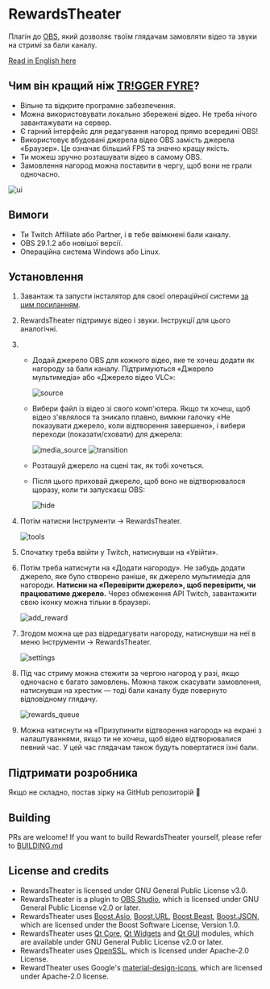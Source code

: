 # RewardsTheater

Плагін до [OBS](https://obsproject.com/), який дозволяє твоїм глядачам замовляти відео та звуки на стримі за бали каналу.

[Read in English here](README.md)

## Чим він кращий ніж [TR!GGER FYRE](https://overlays.thefyrewire.com/widgets/triggerfyre/)?

- Вільне та відкрите програмне забезпечення.
- Можна використовувати локально збережені відео. Не треба нічого завантажувати на сервер.
- Є гарний інтерфейс для редагування нагород прямо всередині OBS!
- Використовує вбудовані джерела відео OBS замість джерела «Браузер». Це означає більший FPS та значно кращу якість.
- Ти можеш зручно розташувати відео в самому OBS.
- Замовлення нагород можна поставити в чергу, щоб вони не грали одночасно.

![ui](readme_images/ui_uk.png)

## Вимоги
- Ти Twitch Affiliate або Partner, і в тебе ввімкнені бали каналу.
- OBS 29.1.2 або новішої версії.
- Операційна система Windows або Linux.


## Установлення
1. Завантаж та запусти інсталятор для своєї операційної системи [за цим посиланням](https://github.com/gottagofaster236/RewardsTheater/releases/latest).
2. RewardsTheater підтримує відео і звуки. Інструкції для цього аналогічні.
3. - Додай джерело OBS для кожного відео, яке те хочеш додати як нагороду за бали каналу. Підтримуються «Джерело мультимедіа» або «Джерело відео VLC»:
     
     ![source](readme_images/source_uk.png)
   - Вибери файл із відео зі свого комп'ютера. Якщо ти хочеш, щоб відео з'являлося та зникало плавно, вимкни галочку «Не показувати джерело, коли відтворення завершено», і вибери переходи (показати/сховати) для джерела:
     
     ![media_source](readme_images/media_source_uk.png)
     ![transition](readme_images/transition_uk.png)
   - Розташуй джерело на сцені так, як тобі хочеться.
   - Після цього приховай джерело, щоб воно не відтворювалося щоразу, коли ти запускаєш OBS:
   
     ![hide](readme_images/hide_uk.png)
4. Потім натисни Інструменти → RewardsTheater.
   
   ![tools](readme_images/tools_uk.png)
5. Спочатку треба ввійти у Twitch, натиснувши на «Увійти».
6. Потім треба натиснути на «Додати нагороду». Не забудь додати джерело, яке було створено раніше, як джерело мультимедіа для нагороди. **Натисни на «Перевірити джерело», щоб перевірити, чи працюватиме джерело.** Через обмеження API Twitch, завантажити свою іконку можна тільки в браузері.
   
   ![add_reward](readme_images/add_reward_uk.png)

7. Згодом можна ще раз відредагувати нагороду, натиснувши на неї в меню Інструменти → RewardsTheater.

   ![settings](readme_images/settings_uk.png)
   
8. Під час стриму можна стежити за чергою нагород у разі, якщо одночасно є багато замовлень. Можна також скасувати замовлення, натиснувши на хрестик — тоді бали каналу буде повернуто відповідному глядачу.

   ![rewards_queue](readme_images/rewards_queue_uk.png)

9. Можна натиснути на «Призупинити відтворення нагород» на екрані з налаштуваннями, якщо ти не хочеш, щоб відео відтворювалися певний час. У цей час глядачам також будуть повертатися їхні бали.

## Підтримати розробника
Якщо не складно, постав зірку на GitHub репозиторій 🙂

## Building
PRs are welcome! If you want to build RewardsTheater yourself, please refer to [BUILDING.md](BUILDING.md)

## License and credits
- RewardsTheater is licensed under GNU General Public License v3.0. 
- RewardsTheater is a plugin to [OBS Studio](https://github.com/obsproject/obs-studio), which is licensed under GNU General Public License v2.0 or later.
- RewardsTheater uses [Boost.Asio](https://www.boost.org/doc/libs/1_83_0/doc/html/boost_asio.html), [Boost.URL](https://www.boost.org/doc/libs/1_83_0/libs/url/doc/html/index.html), [Boost.Beast](https://www.boost.org/doc/libs/1_83_0/libs/beast/doc/html/index.html), [Boost.JSON](https://www.boost.org/doc/libs/1_83_0/libs/json/doc/html/index.html), which are licensed under the Boost Software License, Version 1.0.
- RewardsTheater uses [Qt Core](https://doc.qt.io/qt-6/qtcore-index.html), [Qt Widgets](https://doc.qt.io/qt-6/qtwidgets-index.html) and [Qt GUI](https://doc.qt.io/qt-6/qtgui-index.html) modules, which are available under GNU General Public License v2.0 or later.
- RewardsTheater uses [OpenSSL](https://openssl.org/), which is licensed under Apache-2.0 License.
- RewardTheater uses Google's [material-design-icons](https://github.com/google/material-design-icons/tree/master), which are licensed under Apache-2.0 license.
